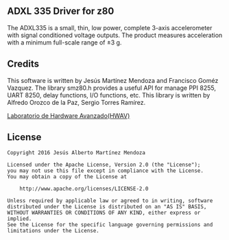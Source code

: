 ## ADXL 335 Driver for z80

The ADXL335 is a small, thin, low power, complete 3-axis accelerometer with signal conditioned voltage outputs. The product measures acceleration with a minimum full-scale range of ±3 g.

## Credits
This software is written by Jesús Martínez Mendoza and Francisco Goméz Vazquez.
The library smz80.h provides a useful API for manage PPI 8255, UART 8250, delay functions, I/O functions, etc. This library
is written by Alfredo Orozco de la Paz, Sergio Torres Ramírez.

[Laboratorio de Hardware Avanzado(HWAV)](https://www.facebook.com/profile.php?id=100009628472087&ref=br_rs)



## License
```
Copyright 2016 Jesús Alberto Martínez Mendoza

Licensed under the Apache License, Version 2.0 (the "License");
you may not use this file except in compliance with the License.
You may obtain a copy of the License at

    http://www.apache.org/licenses/LICENSE-2.0

Unless required by applicable law or agreed to in writing, software
distributed under the License is distributed on an "AS IS" BASIS,
WITHOUT WARRANTIES OR CONDITIONS OF ANY KIND, either express or implied.
See the License for the specific language governing permissions and
limitations under the License.
```
